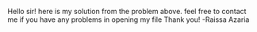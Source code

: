 Hello sir! here is my solution from the problem above. 
feel free to contact me if you have any problems in opening my file
Thank you! 
-Raissa Azaria
